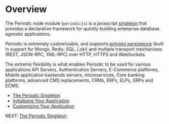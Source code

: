 # Overview

The Periodic node module (`periodicjs`) is a javascript [singleton](http://www.dofactory.com/javascript/singleton-design-pattern) that provides a declarative framework for quickly building enterprise database agnostic applications.

Periodic is extremely customizable, and supports [polyglot persistence](http://www.jamesserra.com/archive/2015/07/what-is-polyglot-persistence/) (built in support for Mongo, Redis, SQL, Loki) and multiple transport mechanisms (REST, JSON-RPC, XML-RPC) over HTTP, HTTPS and WebSockets.

The extreme flexibility is what enables Periodic to be used for various applications API Servers, Authentication Servers, E-Commerce platforms, Mobile application backends servers, microservices, Core banking platforms, advanced CMS replacements, CRMs, ERPs, ELPs, GRPs and ECMS.

* [ The Periodic Singleton ](https://github.com/typesettin/periodicjs/blob/master/doc/overview/03-singleton.md)
* [ Initializing Your Application ](https://github.com/typesettin/periodicjs/blob/master/doc/overview/04-initialization.md)
* [ Customizing Your Application ](https://github.com/typesettin/periodicjs/blob/master/doc/overview/05-customization.md)

NEXT: [ The Periodic Singleton ](https://github.com/typesettin/periodicjs/blob/master/doc/overview/03-singleton.md)
